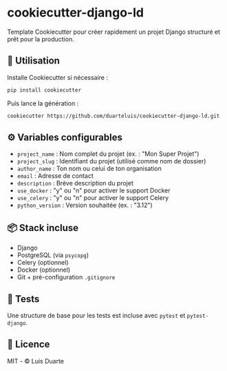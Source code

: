# cookiecutter-django-ld

Template Cookiecutter pour créer rapidement un projet Django structuré et prêt pour la production.

## 🔧 Utilisation

Installe Cookiecutter si nécessaire :

```bash
pip install cookiecutter
```

Puis lance la génération :

```bash
cookiecutter https://github.com/duarteluis/cookiecutter-django-ld.git
```

## ⚙️ Variables configurables

* `project_name` : Nom complet du projet (ex. : "Mon Super Projet")
* `project_slug` : Identifiant du projet (utilisé comme nom de dossier)
* `author_name` : Ton nom ou celui de ton organisation
* `email` : Adresse de contact
* `description` : Brève description du projet
* `use_docker` : "y" ou "n" pour activer le support Docker
* `use_celery` : "y" ou "n" pour activer le support Celery
* `python_version` : Version souhaitée (ex. : "3.12")

## 📦 Stack incluse

* Django
* PostgreSQL (via `psycopg`)
* Celery (optionnel)
* Docker (optionnel)
* Git + pré-configuration `.gitignore`

## 🧪 Tests

Une structure de base pour les tests est incluse avec `pytest` et `pytest-django`.

## 📄 Licence

MIT - © Luis Duarte

